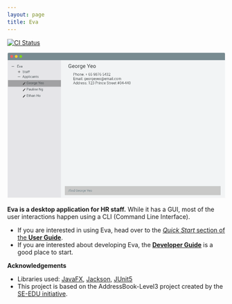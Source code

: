 ```yaml
---
layout: page
title: Eva
---
```


[![CI Status](https://github.com/AY2021S1-CS2103T-W13-1/tp/workflows/Java%20CI/badge.svg)](https://github.com/AY2021S1-CS2103T-W13-1/tp/actions)

![Ui](images/Ui.png)

**Eva is a desktop application for HR staff.** While it has a GUI, most of the user interactions happen using a CLI (Command Line Interface).

* If you are interested in using Eva, head over to the [_Quick Start_ section of the **User Guide**](UserGuide.html#quick-start).
* If you are interested about developing Eva, the [**Developer Guide**](DeveloperGuide.html) is a good place to start.


**Acknowledgements**

* Libraries used: [JavaFX](https://openjfx.io/), [Jackson](https://github.com/FasterXML/jackson), [JUnit5](https://github.com/junit-team/junit5)
* This project is based on the AddressBook-Level3 project created by the [SE-EDU initiative](https://se-education.org).